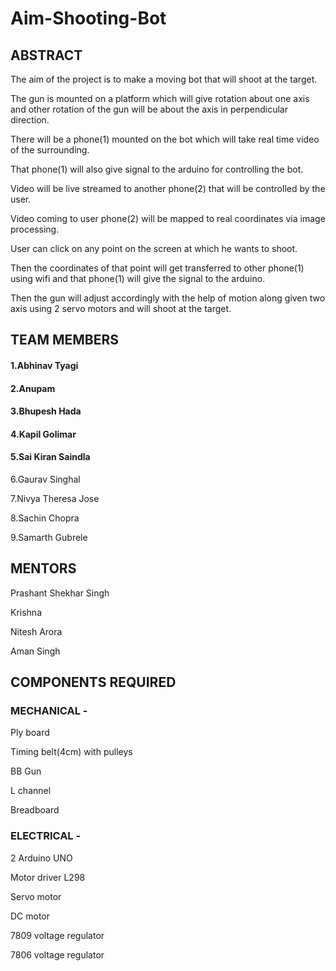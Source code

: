 # Aim-Shooting-Bot
## ABSTRACT

The aim of the project is to make a moving bot that will shoot at the target.

The gun is mounted on a platform which will give rotation about one axis and other rotation of the gun will be about the axis in perpendicular direction.

There will be a phone(1) mounted on the bot which will take real time video of the surrounding.

That phone(1) will also give signal to the arduino for controlling the bot.

Video will be live streamed to another phone(2) that will be controlled by the user.

Video coming to user phone(2) will be mapped to real coordinates via image processing.

User can click on any point on the screen at which he wants to shoot.

Then the coordinates of that point will get transferred to other phone(1) using wifi and that phone(1) will give the signal to the arduino.

Then the gun will adjust accordingly with the help of motion along given two axis using 2 servo motors and will shoot at the target.


## TEAM MEMBERS

#### 1.Abhinav Tyagi

#### 2.Anupam 

#### 3.Bhupesh Hada

#### 4.Kapil Golimar

#### 5.Sai Kiran Saindla

6.Gaurav Singhal

7.Nivya Theresa Jose

8.Sachin Chopra

9.Samarth Gubrele


## MENTORS

Prashant Shekhar Singh

Krishna

Nitesh Arora

Aman Singh



## COMPONENTS REQUIRED

### MECHANICAL -

Ply board   

Timing belt(4cm) with pulleys

BB Gun

L channel

Breadboard


### ELECTRICAL -

2 Arduino UNO

Motor driver L298

Servo motor

DC motor

7809 voltage regulator

7806 voltage regulator










